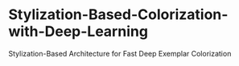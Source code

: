 # Stylization-Based-Colorization-with-Deep-Learning
Stylization-Based Architecture for Fast Deep Exemplar Colorization
